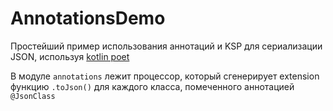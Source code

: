 # AnnotationsDemo
 
Простейший пример использования аннотаций и KSP для сериализации JSON, используя [kotlin poet](https://square.github.io/kotlinpoet/)

В модуле `annotations` лежит процессор, который сгенерирует extension функцию `.toJson()` для каждого класса, помеченного аннотацией `@JsonClass`